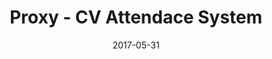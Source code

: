 ---
layout: project
type: project
image: images/proxy.jpg
title: Proxy - CV Attendace System
# All dates must be YYYY-MM-DD format!
date: 2017-05-31
labels:
  - Django
  - Python
  - Computer Vision
permalink: https://github.com/uday96/Proxy
summary: Uses face recognition to identify students from images of the class and record attendance.
---